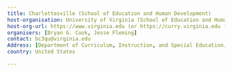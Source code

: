 ```yaml
---
title: Charlottesville (School of Education and Human Development)
host-organisation: University of Virginia (School of Education and Human Development) 
host-org-url: https://www.virginia.edu (or https://curry.virginia.edu for School of Education)
organisers: [Bryan G. Cook, Jesse Fleming] 
contact: bc3qu@virginia.edu 
Address: [Department of Curriculum, Instruction, and Special Education, University of Virginia, Bavaro Hall 312, 417 Emmet Street South, Charlottesville, VA 22903]
country: United States

---
```


